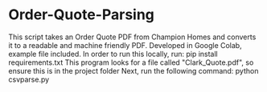 # Order-Quote-Parsing
This script takes an Order Quote PDF from Champion Homes and converts it to a readable and machine friendly PDF. Developed in Google Colab, example file included.
In order to run this locally, run:
  pip install requirements.txt
This program looks for a file called "Clark_Quote.pdf", so ensure this is in the project folder
Next, run the following command:
  python csvparse.py
